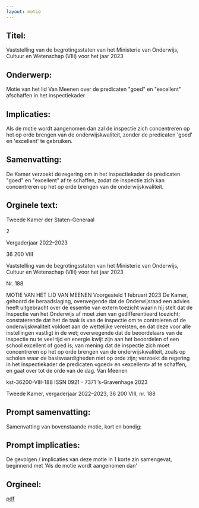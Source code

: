 ```yaml
---
layout: motie
---
```

## Titel:
Vaststelling van de begrotingsstaten van het Ministerie van Onderwijs, Cultuur en Wetenschap (VIII) voor het jaar 2023
## Onderwerp:
Motie van het lid Van Meenen over de predicaten "goed" en "excellent" afschaffen in het inspectiekader
## Implicaties:

Als de motie wordt aangenomen dan zal de inspectie zich concentreren op het op orde brengen van de onderwijskwaliteit, zonder de predicaten 'goed' en 'excellent' te gebruiken.
## Samenvatting:

De Kamer verzoekt de regering om in het inspectiekader de predicaten "goed" en "excellent" af te schaffen, zodat de inspectie zich kan concentreren op het op orde brengen van de onderwijskwaliteit.
## Orginele text:


Tweede Kamer der Staten-Generaal

2

Vergaderjaar 2022–2023

36 200 VIII

Vaststelling van de begrotingsstaten van het
Ministerie van Onderwijs, Cultuur en
Wetenschap (VIII) voor het jaar 2023

Nr. 188

MOTIE VAN HET LID VAN MEENEN
Voorgesteld 1 februari 2023
De Kamer,
gehoord de beraadslaging,
overwegende dat de Onderwijsraad een advies heeft uitgebracht over de
essentie van extern toezicht waarin hij stelt dat de Inspectie van het
Onderwijs af moet zien van gedifferentieerd toezicht;
constaterende dat het de taak is van de inspectie om te controleren of de
onderwijskwaliteit voldoet aan de wettelijke vereisten, en dat deze voor
alle instellingen vastligt in de wet;
overwegende dat de beoordelaars van de inspectie nu te veel tijd en
energie kwijt zijn aan het beoordelen of een school excellent of goed is;
van mening dat de inspectie zich moet concentreren op het op orde
brengen van de onderwijskwaliteit, zoals op scholen waar de basisvaardigheden niet op orde zijn;
verzoekt de regering in het inspectiekader de predicaten «goed» en
«excellent» af te schaffen,
en gaat over tot de orde van de dag.
Van Meenen

kst-36200-VIII-188
ISSN 0921 - 7371
’s-Gravenhage 2023

Tweede Kamer, vergaderjaar 2022–2023, 36 200 VIII, nr. 188


## Prompt samenvatting:
Samenvatting van bovenstaande motie, kort en bondig:


## Prompt implicaties:
De gevolgen / implicaties van deze motie in 1 korte zin samengevat, beginnend met 'Als de motie wordt aangenomen dan' 

## Orgineel:
[pdf](https://gegevensmagazijn.tweedekamer.nl/OData/v4/2.0/Document(973a71b4-970c-4675-a467-bd3244e0965c)/resource)

